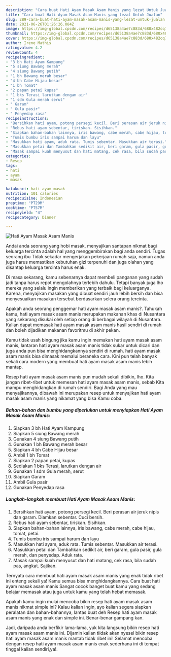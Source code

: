 ```yaml
---
description: "Cara buat Hati Ayam Masak Asam Manis yang lezat Untuk Jualan"
title: "Cara buat Hati Ayam Masak Asam Manis yang lezat Untuk Jualan"
slug: 289-cara-buat-hati-ayam-masak-asam-manis-yang-lezat-untuk-jualan
date: 2021-06-26T01:26:26.084Z
image: https://img-global.cpcdn.com/recipes/d65138a4ae7c883d/680x482cq70/hati-ayam-masak-asam-manis-foto-resep-utama.jpg
thumbnail: https://img-global.cpcdn.com/recipes/d65138a4ae7c883d/680x482cq70/hati-ayam-masak-asam-manis-foto-resep-utama.jpg
cover: https://img-global.cpcdn.com/recipes/d65138a4ae7c883d/680x482cq70/hati-ayam-masak-asam-manis-foto-resep-utama.jpg
author: Irene Mathis
ratingvalue: 4.2
reviewcount: 4
recipeingredient:
- "3 bh Hati Ayam Kampung"
- "5 siung Bawang merah"
- "4 siung Bawang putih"
- "1 bh Bawang merah besar"
- "4 bh Cabe Hijau besar"
- "1 bh Tomat"
- "2 papan petai kupas"
- "1 bks Terasi larutkan dengan air"
- "1 sdm Gula merah serut"
- " Garam"
- " Gula pasir"
- " Penyedap rasa"
recipeinstructions:
- "Bersihkan hati ayam, potong persegi kecil. Beri perasan air jeruk nipis dan garam. Diamkan sebentar. Cuci bersih."
- "Rebus hati ayam sebentar, tiriskan. Sisihkan."
- "Siapkan bahan-bahan lainnya, iris bawang, cabe merah, cabe hijau, tomat, petai."
- "Tumis bumbu iris sampai harum dan layu"
- "Masukkan hati ayam, aduk rata. Tumis sebentar. Masukkan air terasi."
- "Masukkan petai dan Tambahkan sedikit air, beri garam, gula pasir, gula merah, dan penyedap. Aduk rata."
- "Masak sampai kuah menyusut dan hati matang, cek rasa, bila sudah pas, angkat. Sajikan."
categories:
- Resep
tags:
- hati
- ayam
- masak

katakunci: hati ayam masak 
nutrition: 101 calories
recipecuisine: Indonesian
preptime: "PT29M"
cooktime: "PT57M"
recipeyield: "4"
recipecategory: Dinner

---
```



![Hati Ayam Masak Asam Manis](https://img-global.cpcdn.com/recipes/d65138a4ae7c883d/680x482cq70/hati-ayam-masak-asam-manis-foto-resep-utama.jpg)

Andai anda seorang yang hobi masak, menyajikan santapan nikmat bagi keluarga tercinta adalah hal yang menggembirakan bagi anda sendiri. Tugas seorang ibu Tidak sekadar mengerjakan pekerjaan rumah saja, namun anda juga harus memastikan kebutuhan gizi terpenuhi dan juga olahan yang disantap keluarga tercinta harus enak.

Di masa  sekarang, kamu sebenarnya dapat membeli panganan yang sudah jadi tanpa harus repot mengolahnya terlebih dahulu. Tetapi banyak juga lho mereka yang selalu ingin memberikan yang terbaik bagi keluarganya. Karena, menyajikan masakan yang dibuat sendiri jauh lebih bersih dan bisa menyesuaikan masakan tersebut berdasarkan selera orang tercinta. 



Apakah anda seorang penggemar hati ayam masak asam manis?. Tahukah kamu, hati ayam masak asam manis merupakan makanan khas di Nusantara yang sekarang disukai oleh setiap orang di berbagai wilayah di Nusantara. Kalian dapat memasak hati ayam masak asam manis hasil sendiri di rumah dan boleh dijadikan makanan favoritmu di akhir pekan.

Kamu tidak usah bingung jika kamu ingin memakan hati ayam masak asam manis, lantaran hati ayam masak asam manis tidak sukar untuk dicari dan juga anda pun bisa menghidangkannya sendiri di rumah. hati ayam masak asam manis bisa dimasak memalui beraneka cara. Kini pun telah banyak sekali cara modern yang membuat hati ayam masak asam manis lebih mantap.

Resep hati ayam masak asam manis pun mudah sekali dibikin, lho. Kita jangan ribet-ribet untuk memesan hati ayam masak asam manis, sebab Kita mampu menghidangkan di rumah sendiri. Bagi Anda yang mau menyajikannya, dibawah ini merupakan resep untuk menyajikan hati ayam masak asam manis yang nikamat yang bisa Kamu coba.

<!--inarticleads1-->

##### Bahan-bahan dan bumbu yang diperlukan untuk menyiapkan Hati Ayam Masak Asam Manis:

1. Siapkan 3 bh Hati Ayam Kampung
1. Siapkan 5 siung Bawang merah
1. Gunakan 4 siung Bawang putih
1. Gunakan 1 bh Bawang merah besar
1. Siapkan 4 bh Cabe Hijau besar
1. Ambil 1 bh Tomat
1. Siapkan 2 papan petai, kupas
1. Sediakan 1 bks Terasi, larutkan dengan air
1. Gunakan 1 sdm Gula merah, serut
1. Siapkan  Garam
1. Ambil  Gula pasir
1. Gunakan  Penyedap rasa




<!--inarticleads2-->

##### Langkah-langkah membuat Hati Ayam Masak Asam Manis:

1. Bersihkan hati ayam, potong persegi kecil. Beri perasan air jeruk nipis dan garam. Diamkan sebentar. Cuci bersih.
1. Rebus hati ayam sebentar, tiriskan. Sisihkan.
1. Siapkan bahan-bahan lainnya, iris bawang, cabe merah, cabe hijau, tomat, petai.
1. Tumis bumbu iris sampai harum dan layu
1. Masukkan hati ayam, aduk rata. Tumis sebentar. Masukkan air terasi.
1. Masukkan petai dan Tambahkan sedikit air, beri garam, gula pasir, gula merah, dan penyedap. Aduk rata.
1. Masak sampai kuah menyusut dan hati matang, cek rasa, bila sudah pas, angkat. Sajikan.




Ternyata cara membuat hati ayam masak asam manis yang enak tidak ribet ini enteng sekali ya! Kamu semua bisa menghidangkannya. Cara buat hati ayam masak asam manis Sangat cocok banget buat kamu yang sedang belajar memasak atau juga untuk kamu yang telah hebat memasak.

Apakah kamu ingin mulai mencoba bikin resep hati ayam masak asam manis nikmat simple ini? Kalau kalian ingin, ayo kalian segera siapkan peralatan dan bahan-bahannya, lantas buat deh Resep hati ayam masak asam manis yang enak dan simple ini. Benar-benar gampang kan. 

Jadi, daripada anda berfikir lama-lama, yuk kita langsung bikin resep hati ayam masak asam manis ini. Dijamin kalian tiidak akan nyesel bikin resep hati ayam masak asam manis mantab tidak ribet ini! Selamat mencoba dengan resep hati ayam masak asam manis enak sederhana ini di tempat tinggal kalian sendiri,ya!.

